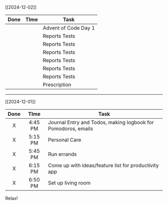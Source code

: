 [[2024-12-02]]

| Done | TIme | Task                 |
| :--: | :--: | -------------------- |
|      |      | Advent of Code Day 1 |
|      |      | Reports Tests        |
|      |      | Reports Tests        |
|      |      | Reports Tests        |
|      |      | Reports Tests        |
|      |      | Reports Tests        |
|      |      | Reports Tests        |
|      |      | Prescription         |

--- 

[[2024-12-01]]

| Done |  TIme   | Task                                                          |
| :--: | :-----: | ------------------------------------------------------------- |
|  X   | 4:45 PM | Journal Entry and Todos, making logbook for Pomodoros, emails |
|  X   | 5:15 PM | Personal Care                                                 |
|  X   | 5:45 PM | Run errands                                                   |
|  X   | 6:15 PM | Come up with ideas/feature list for productivity app          |
|  X   | 6:50 PM | Set up living room                                            |
Relax!
